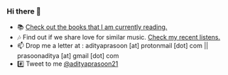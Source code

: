 ### Hi there 👋

- 📚 [Check out the books that I am currently reading.](https://www.goodreads.com/review/list/40569939-aditya?shelf=currently-reading)
- 🎶 Find out if we share love for similar music. [Check my recent listens.](https://www.last.fm/user/adityaprasoon)
- 📫 Drop me a letter at : adityaprasoon [at] protonmail [dot] com || prasoonaditya [at] gmail [dot] com
- #️⃣ Tweet to me [@adityaprasoon21](https://twitter.com/adityaprasoon21)
<!--
**adityaprasoon/adityaprasoon** is a ✨ _special_ ✨ repository because its `README.md` (this file) appears on your GitHub profile.

Here are some ideas to get you started:

- 🔭 I’m currently working on ...
- 🌱 I’m currently learning ...
- 👯 I’m looking to collaborate on ...
- 🤔 I’m looking for help with ...

- 📫 How to reach me: ...
- 😄 Pronouns: ...
- ⚡ Fun fact: ...
-->
